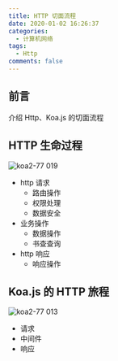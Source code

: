 ```yaml
---
title: HTTP 切面流程
date: 2020-01-02 16:26:37
categories:
  - 计算机网络
tags:
  - Http
comments: false
---
```


## 前言

介绍 Http、Koa.js 的切面流程

<!-- more -->

## HTTP 生命过程

![koa2-77 019](https://user-images.githubusercontent.com/8216630/42408395-9efe19ca-81fe-11e8-9a6e-3dc5b1896dca.jpeg)

- http 请求
  - 路由操作
  - 权限处理
  - 数据安全
- 业务操作
  - 数据操作
  - 书查查询
- http 响应
  - 响应操作

## Koa.js 的 HTTP 旅程

![koa2-77 013](https://user-images.githubusercontent.com/8216630/42408401-ada72fca-81fe-11e8-9f05-c5a93bb15670.jpeg)

- 请求
- 中间件
- 响应
